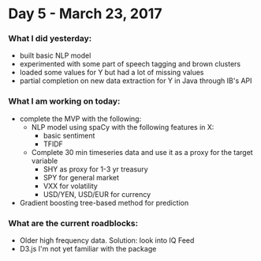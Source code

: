# Day 5 - March 23, 2017

### What I did yesterday:
- built basic NLP model
- experimented with some part of speech tagging and brown clusters
- loaded some values for Y but had a lot of missing values
- partial completion on new data extraction for Y in Java through IB's API


### What I am working on today:
- complete the MVP with the following:
	- NLP model using spaCy with the following features in X:
		- basic sentiment
		- TFIDF
	- Complete 30 min timeseries data and use it as a proxy for the target variable
		- SHY as proxy for 1-3 yr treasury
		- SPY for general market
		- VXX for volatility
		- USD/YEN, USD/EUR for currency
- Gradient boosting tree-based method for prediction

### What are the current roadblocks:
- Older high frequency data.  Solution: look into IQ Feed
- D3.js I'm not yet familiar with the package
